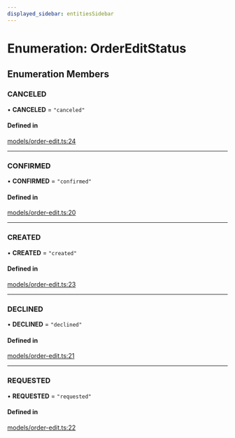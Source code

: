 ```yaml
---
displayed_sidebar: entitiesSidebar
---
```


# Enumeration: OrderEditStatus

## Enumeration Members

### CANCELED

• **CANCELED** = ``"canceled"``

#### Defined in

[models/order-edit.ts:24](https://github.com/medusajs/medusa/blob/9dcd62c73/packages/medusa/src/models/order-edit.ts#L24)

___

### CONFIRMED

• **CONFIRMED** = ``"confirmed"``

#### Defined in

[models/order-edit.ts:20](https://github.com/medusajs/medusa/blob/9dcd62c73/packages/medusa/src/models/order-edit.ts#L20)

___

### CREATED

• **CREATED** = ``"created"``

#### Defined in

[models/order-edit.ts:23](https://github.com/medusajs/medusa/blob/9dcd62c73/packages/medusa/src/models/order-edit.ts#L23)

___

### DECLINED

• **DECLINED** = ``"declined"``

#### Defined in

[models/order-edit.ts:21](https://github.com/medusajs/medusa/blob/9dcd62c73/packages/medusa/src/models/order-edit.ts#L21)

___

### REQUESTED

• **REQUESTED** = ``"requested"``

#### Defined in

[models/order-edit.ts:22](https://github.com/medusajs/medusa/blob/9dcd62c73/packages/medusa/src/models/order-edit.ts#L22)
